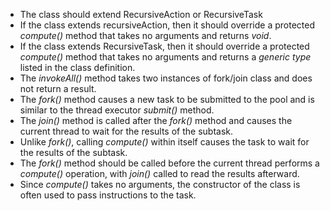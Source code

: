 * The class should extend RecursiveAction or RecursiveTask
* If the class extends recursiveAction, then it should override a protected _compute()_ method that takes no arguments and returns _void_.
* If the class extends RecursiveTask, then it should override a protected _compute()_ method that takes no arguments and returns a _generic type_ listed in the class definition.
* The _invokeAll()_ method takes two instances of fork/join class and does not return a result.
* The _fork()_ method causes a new task to be submitted to the pool and is similar to the thread executor _submit()_ method.
* The _join()_ method is called after the _fork()_ method and causes the current thread to wait for the results of the subtask.
* Unlike _fork()_, calling _compute()_ within itself causes the task to wait for the results of the subtask.
* The _fork()_ method should be called before the current thread performs a _compute()_ operation, with _join()_ called to read the results afterward.
* Since _compute()_ takes no arguments, the constructor of the class is often used to pass instructions to the task.
